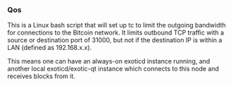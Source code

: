 ### Qos ###

This is a Linux bash script that will set up tc to limit the outgoing bandwidth for connections to the Bitcoin network. It limits outbound TCP traffic with a source or destination port of 31000, but not if the destination IP is within a LAN (defined as 192.168.x.x).

This means one can have an always-on exoticd instance running, and another local exoticd/exotic-qt instance which connects to this node and receives blocks from it.

